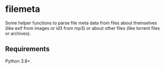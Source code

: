 # filemeta

Some helper functions to parse file meta data from files about themselves (like exif from images or id3 from mp3) or about other files (like torrent files or archives).

## Requirements

Python 3.8+.
